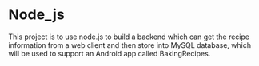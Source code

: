 # Node_js

This project is to use node.js to build a backend which can get the recipe information from a web client and then store into MySQL database, which will be used to support an Android app called BakingRecipes.
